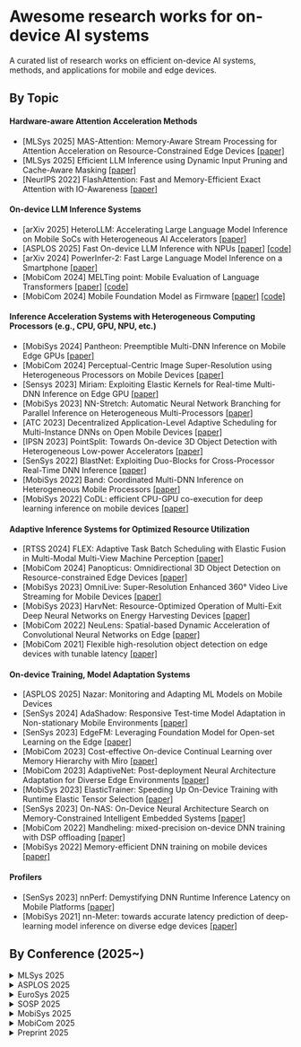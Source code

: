 # Awesome research works for on-device AI systems

A curated list of research works on efficient on-device AI systems, methods, and applications for mobile and edge devices.

<!-- ACM ***MobiSys***, ACM ***MobiCom***, ACM ***Sensys***, ACM ***EuroSys***, ACM ***IPSN***, ACM ***ASPLOS***, USENIX ***NSDI***, USENIX ***ATC***, ***MLSys***, ... -->

## By Topic

#### Hardware-aware Attention Acceleration Methods
- [MLSys 2025] MAS-Attention: Memory-Aware Stream Processing for Attention Acceleration on Resource-Constrained Edge Devices [[paper]](https://arxiv.org/pdf/2411.17720)
- [MLSys 2025] Efficient LLM Inference using Dynamic Input Pruning and Cache-Aware Masking [[paper]](https://arxiv.org/pdf/2412.01380)
- [NeurIPS 2022] FlashAttention: Fast and Memory-Efficient Exact Attention with IO-Awareness [[paper]](https://arxiv.org/pdf/2205.14135)

#### On-device LLM Inference Systems
- [arXiv 2025] HeteroLLM: Accelerating Large Language Model Inference on Mobile SoCs with Heterogeneous AI Accelerators [[paper]](https://arxiv.org/pdf/2501.14794)
- [ASPLOS 2025] Fast On-device LLM Inference with NPUs [[paper]](https://arxiv.org/abs/2407.05858) [[code]](https://github.com/UbiquitousLearning/mllm)
- [arXiv 2024] PowerInfer-2: Fast Large Language Model Inference on a Smartphone [[paper]](https://arxiv.org/abs/2406.06282)
- [MobiCom 2024] MELTing point: Mobile Evaluation of Language Transformers [[paper]](https://arxiv.org/abs/2403.12844) [[code]](https://github.com/brave-experiments/MELT-public)
- [MobiCom 2024] Mobile Foundation Model as Firmware [[paper]](https://arxiv.org/pdf/2308.14363) [[code]](https://github.com/UbiquitousLearning/MobileFM)

#### Inference Acceleration Systems with Heterogeneous Computing Processors (e.g., CPU, GPU, NPU, etc.)
- [MobiSys 2024] Pantheon: Preemptible Multi-DNN Inference on Mobile Edge GPUs [[paper]](https://dl.acm.org/doi/pdf/10.1145/3643832.3661878)
- [MobiCom 2024] Perceptual-Centric Image Super-Resolution using Heterogeneous Processors on Mobile Devices [[paper]](https://dl.acm.org/doi/10.1145/3636534.3690698)
- [Sensys 2023] Miriam: Exploiting Elastic Kernels for Real-time Multi-DNN Inference on Edge GPU [[paper]](https://dl.acm.org/doi/10.1145/3625687.3625789)
- [MobiSys 2023] NN-Stretch: Automatic Neural Network Branching for Parallel Inference on Heterogeneous Multi-Processors [[paper]](https://dl.acm.org/doi/pdf/10.1145/3472381.3479910)
- [ATC 2023] Decentralized Application-Level Adaptive Scheduling for Multi-Instance DNNs on Open Mobile Devices [[paper]](https://www.usenix.org/system/files/atc23-sung.pdf)
- [IPSN 2023] PointSplit: Towards On-device 3D Object Detection with Heterogeneous Low-power Accelerators [[paper]](https://dl.acm.org/doi/pdf/10.1145/3583120.3587045)
- [SenSys 2022] BlastNet: Exploiting Duo-Blocks for Cross-Processor Real-Time DNN Inference [[paper]](https://dl.acm.org/doi/pdf/10.1145/3560905.3568520)
- [MobiSys 2022] Band: Coordinated Multi-DNN Inference on Heterogeneous Mobile Processors [[paper]](https://dl.acm.org/doi/pdf/10.1145/3498361.3538948)
- [MobiSys 2022] CoDL: efficient CPU-GPU co-execution for deep learning inference on mobile devices [[paper]](https://dl.acm.org/doi/pdf/10.1145/3498361.3538932)

#### Adaptive Inference Systems for Optimized Resource Utilization
- [RTSS 2024] FLEX: Adaptive Task Batch Scheduling with Elastic Fusion in Multi-Modal Multi-View Machine Perception [[paper]](https://ieeexplore.ieee.org/stamp/stamp.jsp?arnumber=10844787)
- [MobiCom 2024] Panopticus: Omnidirectional 3D Object Detection on Resource-constrained Edge Devices [[paper]](https://arxiv.org/pdf/2410.01270)
- [MobiSys 2023] OmniLive: Super-Resolution Enhanced 360° Video Live Streaming for Mobile Devices [[paper]](https://dl.acm.org/doi/pdf/10.1145/3581791.3596851)
- [MobiSys 2023] HarvNet: Resource-Optimized Operation of Multi-Exit Deep Neural Networks on Energy Harvesting Devices [[paper]](https://dl.acm.org/doi/abs/10.1145/3581791.3596845)
- [MobiCom 2022] NeuLens: Spatial-based Dynamic Acceleration of Convolutional Neural Networks on Edge [[paper]](https://dl.acm.org/doi/pdf/10.1145/3495243.3560528)
- [MobiCom 2021] Flexible high-resolution object detection on edge devices with tunable latency [[paper]](https://dl.acm.org/doi/abs/10.1145/3447993.3483274)

#### On-device Training, Model Adaptation Systems
- [ASPLOS 2025] Nazar: Monitoring and Adapting ML Models on Mobile Devices 
- [SenSys 2024] AdaShadow: Responsive Test-time Model Adaptation in Non-stationary Mobile Environments [[paper]](https://arxiv.org/pdf/2410.08256)
- [SenSys 2023] EdgeFM: Leveraging Foundation Model for Open-set Learning on the Edge [[paper]](https://dl.acm.org/doi/10.1145/3625687.3625793)
- [MobiCom 2023] Cost-effective On-device Continual Learning over Memory Hierarchy with Miro [[paper]](https://dl.acm.org/doi/pdf/10.1145/3570361.3613297)
- [MobiCom 2023] AdaptiveNet: Post-deployment Neural Architecture Adaptation for Diverse Edge Environments [[paper]](https://dl.acm.org/doi/pdf/10.1145/3570361.3592529)
- [MobiSys 2023] ElasticTrainer: Speeding Up On-Device Training with Runtime Elastic Tensor Selection [[paper]](https://dl.acm.org/doi/pdf/10.1145/3581791.3596852)
- [SenSys 2023] On-NAS: On-Device Neural Architecture Search on Memory-Constrained Intelligent Embedded Systems [[paper]](https://dl.acm.org/doi/10.1145/3625687.3625814)
- [MobiCom 2022] Mandheling: mixed-precision on-device DNN training with DSP offloading [[paper]](https://dl.acm.org/doi/abs/10.1145/3495243.3560545)
- [MobiSys 2022] Memory-efficient DNN training on mobile devices [[paper]](https://dl.acm.org/doi/abs/10.1145/3498361.3539765)

#### Profilers
- [SenSys 2023] nnPerf: Demystifying DNN Runtime Inference Latency on Mobile Platforms [[paper]](https://dl.acm.org/doi/10.1145/3625687.3625797)
- [MobiSys 2021] nn-Meter: towards accurate latency prediction of deep-learning model inference on diverse edge devices [[paper]](https://dl.acm.org/doi/10.1145/3458864.3467882)

## By Conference (2025~)

<details>
<summary>MLSys 2025</summary>

- MAS-Attention: Memory-Aware Stream Processing for Attention Acceleration on Resource-Constrained Edge Devices [[paper]](https://arxiv.org/pdf/2411.17720)
- Efficient LLM Inference using Dynamic Input Pruning and Cache-Aware Masking [[paper]](https://arxiv.org/pdf/2412.01380)
- TurboAttention: Efficient attention approximation for High Throughputs LLMs [[paper]](https://arxiv.org/pdf/2412.08585)
- SampleAttention: Near-Lossless Acceleration of Long Context LLM Inference with Adaptive Structured Sparse Attention [[paper]](https://arxiv.org/pdf/2406.15486)
- LeanAttention: Hardware-Aware Scalable Attention Mechanism for the Decode-Phase of Transformers [[paper]](https://arxiv.org/pdf/2405.10480)

</details>

<details>
<summary>ASPLOS 2025</summary>

- Fast On-device LLM Inference with NPUs [[paper]](https://arxiv.org/abs/2407.05858) [[code]](https://github.com/UbiquitousLearning/mllm)
- Energy-aware Scheduling and Input Buffer Overflow Prevention for Energy-harvesting Systems
- Generalizing Reuse Patterns for Efficient DNN on Microcontrollers
- Nazar: Monitoring and Adapting ML Models on Mobile Devices

</details>

<details>
<summary>EuroSys 2025</summary>

- Flex: Fast, Accurate DNN Inference on Low-Cost Edges Using Heterogeneous Accelerator Execution [[paper]]()
- T-MAC: CPU Renaissance via Table Lookup for Low-Bit LLM Deployment on Edge [[paper]]()

</details>

<details>
<summary>SOSP 2025</summary>

</details>

<details>
<summary>MobiSys 2025</summary>

</details>

<details>
<summary>MobiCom 2025</summary>

</details>

<details>
<summary>Preprint 2025</summary>

- HeteroLLM: Accelerating Large Language Model Inference on Mobile SoCs with Heterogeneous AI Accelerators [[paper]](https://arxiv.org/pdf/2501.14794)

</details>